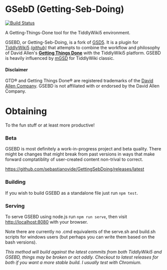 # GSebD (Getting-Seb-Doing)

[![Build Status](https://travis-ci.org/sebastianovide/GettingSebDoing.svg?branch=master)](https://travis-ci.org/sebastianovide/GettingSebDoing)

A Getting-Things-Done tool for the TiddlyWiki5 environment.

GSEBD, or Getting-Seb-Doing, is a fork of [GSD5](https://github.com/roma0104/gsd5). It is a plugin for [TiddlyWiki5](http://tiddlywiki.com) *[(github)](https://github.com/Jermolene/TiddlyWiki5/)* that attempts to combine the workflow and philosophy of David Allen's **[Getting Things Done](http://www.amazon.com/Getting-Things-Done-Stress-Free-Productivity/dp/0142000280/)** with the TiddlyWiki5 platform.  GSEBD is heavily influenced by [mGSD](http://mgsd.tiddlyspot.com/) for TiddlyWiki classic.

#### Disclaimer
GTD® and Getting Things Done® are registered trademarks of the [David Allen Company](http://www.davidco.com). GSEBD is not affiliated with or endorsed by the David Allen Company.

# Obtaining

To the fun stuff or at least more productive!

### Beta

GSEBD is most definitely a work-in-progress project and beta quality.  There might be changes that might break from past versions in ways that make forward comptatiblity of user-created content non-trival to correct.

https://github.com/sebastianovide/GettingSebDoing/releases/latest

### Building

If you wish to build GSEBD as a standalone file just run `npm test`.

### Serving

To serve GSEBD using node.js run `npm run serve`, then visit <http://localhost:8080> with your browser.

Note there are currently no .cmd equivalents of the serve.sh and build.sh scripts for windows users (but perhaps you can write them based on the bash versions).

*This method will build against the latest commits from both TiddlyWiki5 and GSEBD, things may be broken or act oddly.  Checkout to latest releases for both if you want a more stable build.  I usually test with Chromium.*

